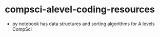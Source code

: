 # compsci-alevel-coding-resources

- py notebook has data structures and sorting algorithms for A levels CompSci
